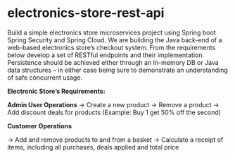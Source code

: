 # electronics-store-rest-api
Build a simple electronics store microservices project using Spring boot Spring Security and Spring Cloud.
We are building the Java back-end of a web-based electronics store’s checkout system. From the requirements below develop a set of RESTful endpoints and their implementation.
Persistence should be achieved either through an In-memory DB or Java data structures – in either case being sure to demonstrate an understanding of safe concurrent usage.

**Electronic Store’s Requirements:**

**Admin User Operations**
  -> Create a new product
  -> Remove a product
  -> Add discount deals for products (Example: Buy 1 get 50% off the second)
    
**Customer Operations**

  -> Add and remove products to and from a basket
  -> Calculate a receipt of items, including all purchases, deals applied and total price


